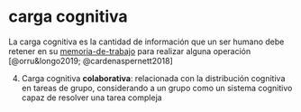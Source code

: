 # carga cognitiva

La carga cognitiva es la cantidad de información que un ser humano debe retener en su [memoria-de-trabajo](memoria-de-trabajo.md) para realizar alguna operación [@orru&longo2019; @cardenaspernett2018]

4. Carga cognitiva **colaborativa**: relacionada con la distribución cognitiva en tareas de grupo, considerando a un grupo como un sistema cognitivo capaz de resolver una tarea compleja
